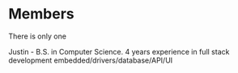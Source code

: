 # Members

There is only one&#x20;

Justin -  B.S. in Computer Science. 4 years experience in full stack development embedded/drivers/database/API/UI

